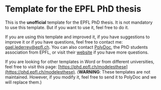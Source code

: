 # Template for the EPFL PhD thesis

This is the **unofficial** template for the EPFL PhD thesis. It is not mandatory to use this template. But if you want to use it, feel free to do it.

If you are using this template and improved it, if you have suggestions to improve it or if you have questions, feel free to contact me: [gael.lederrey@epfl.ch](mailto:gael.lederrey@epfl.ch). You can also contact [PolyDoc](mailto:polydoc@epfl.ch), the PhD students association from EPFL, or visit their [website](http://polydoc.epfl.ch) if you have more questions.

If you are looking for other templates in Word or from different universities, feel free to visit this page: [https://phd.epfl.ch/modelesthese](https://phd.epfl.ch/modelesthese). (**WARNING**: These templates are not maintained. However, if you modify it, feel free to send it to PolyDoc and we will replace them.)
